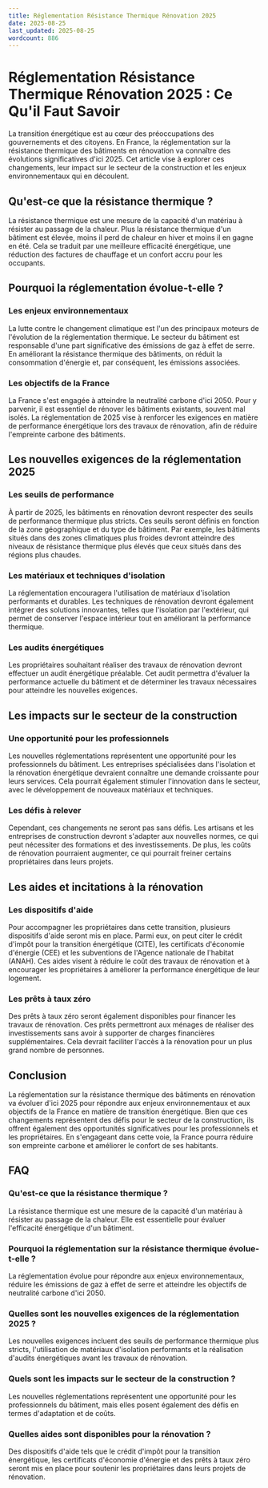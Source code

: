 ```yaml
---
title: Réglementation Résistance Thermique Rénovation 2025
date: 2025-08-25
last_updated: 2025-08-25
wordcount: 886
---
```


# Réglementation Résistance Thermique Rénovation 2025 : Ce Qu'il Faut Savoir

La transition énergétique est au cœur des préoccupations des gouvernements et des citoyens. En France, la réglementation sur la résistance thermique des bâtiments en rénovation va connaître des évolutions significatives d'ici 2025. Cet article vise à explorer ces changements, leur impact sur le secteur de la construction et les enjeux environnementaux qui en découlent.

## Qu'est-ce que la résistance thermique ?

La résistance thermique est une mesure de la capacité d'un matériau à résister au passage de la chaleur. Plus la résistance thermique d'un bâtiment est élevée, moins il perd de chaleur en hiver et moins il en gagne en été. Cela se traduit par une meilleure efficacité énergétique, une réduction des factures de chauffage et un confort accru pour les occupants.

## Pourquoi la réglementation évolue-t-elle ?

### Les enjeux environnementaux

La lutte contre le changement climatique est l'un des principaux moteurs de l'évolution de la réglementation thermique. Le secteur du bâtiment est responsable d'une part significative des émissions de gaz à effet de serre. En améliorant la résistance thermique des bâtiments, on réduit la consommation d'énergie et, par conséquent, les émissions associées.

### Les objectifs de la France

La France s'est engagée à atteindre la neutralité carbone d'ici 2050. Pour y parvenir, il est essentiel de rénover les bâtiments existants, souvent mal isolés. La réglementation de 2025 vise à renforcer les exigences en matière de performance énergétique lors des travaux de rénovation, afin de réduire l'empreinte carbone des bâtiments.

## Les nouvelles exigences de la réglementation 2025

### Les seuils de performance

À partir de 2025, les bâtiments en rénovation devront respecter des seuils de performance thermique plus stricts. Ces seuils seront définis en fonction de la zone géographique et du type de bâtiment. Par exemple, les bâtiments situés dans des zones climatiques plus froides devront atteindre des niveaux de résistance thermique plus élevés que ceux situés dans des régions plus chaudes.

### Les matériaux et techniques d'isolation

La réglementation encouragera l'utilisation de matériaux d'isolation performants et durables. Les techniques de rénovation devront également intégrer des solutions innovantes, telles que l'isolation par l'extérieur, qui permet de conserver l'espace intérieur tout en améliorant la performance thermique.

### Les audits énergétiques

Les propriétaires souhaitant réaliser des travaux de rénovation devront effectuer un audit énergétique préalable. Cet audit permettra d'évaluer la performance actuelle du bâtiment et de déterminer les travaux nécessaires pour atteindre les nouvelles exigences.

## Les impacts sur le secteur de la construction

### Une opportunité pour les professionnels

Les nouvelles réglementations représentent une opportunité pour les professionnels du bâtiment. Les entreprises spécialisées dans l'isolation et la rénovation énergétique devraient connaître une demande croissante pour leurs services. Cela pourrait également stimuler l'innovation dans le secteur, avec le développement de nouveaux matériaux et techniques.

### Les défis à relever

Cependant, ces changements ne seront pas sans défis. Les artisans et les entreprises de construction devront s'adapter aux nouvelles normes, ce qui peut nécessiter des formations et des investissements. De plus, les coûts de rénovation pourraient augmenter, ce qui pourrait freiner certains propriétaires dans leurs projets.

## Les aides et incitations à la rénovation

### Les dispositifs d'aide

Pour accompagner les propriétaires dans cette transition, plusieurs dispositifs d'aide seront mis en place. Parmi eux, on peut citer le crédit d'impôt pour la transition énergétique (CITE), les certificats d'économie d'énergie (CEE) et les subventions de l'Agence nationale de l'habitat (ANAH). Ces aides visent à réduire le coût des travaux de rénovation et à encourager les propriétaires à améliorer la performance énergétique de leur logement.

### Les prêts à taux zéro

Des prêts à taux zéro seront également disponibles pour financer les travaux de rénovation. Ces prêts permettront aux ménages de réaliser des investissements sans avoir à supporter de charges financières supplémentaires. Cela devrait faciliter l'accès à la rénovation pour un plus grand nombre de personnes.

## Conclusion

La réglementation sur la résistance thermique des bâtiments en rénovation va évoluer d'ici 2025 pour répondre aux enjeux environnementaux et aux objectifs de la France en matière de transition énergétique. Bien que ces changements représentent des défis pour le secteur de la construction, ils offrent également des opportunités significatives pour les professionnels et les propriétaires. En s'engageant dans cette voie, la France pourra réduire son empreinte carbone et améliorer le confort de ses habitants.

## FAQ

### Qu'est-ce que la résistance thermique ?

La résistance thermique est une mesure de la capacité d'un matériau à résister au passage de la chaleur. Elle est essentielle pour évaluer l'efficacité énergétique d'un bâtiment.

### Pourquoi la réglementation sur la résistance thermique évolue-t-elle ?

La réglementation évolue pour répondre aux enjeux environnementaux, réduire les émissions de gaz à effet de serre et atteindre les objectifs de neutralité carbone d'ici 2050.

### Quelles sont les nouvelles exigences de la réglementation 2025 ?

Les nouvelles exigences incluent des seuils de performance thermique plus stricts, l'utilisation de matériaux d'isolation performants et la réalisation d'audits énergétiques avant les travaux de rénovation.

### Quels sont les impacts sur le secteur de la construction ?

Les nouvelles réglementations représentent une opportunité pour les professionnels du bâtiment, mais elles posent également des défis en termes d'adaptation et de coûts.

### Quelles aides sont disponibles pour la rénovation ?

Des dispositifs d'aide tels que le crédit d'impôt pour la transition énergétique, les certificats d'économie d'énergie et des prêts à taux zéro seront mis en place pour soutenir les propriétaires dans leurs projets de rénovation.